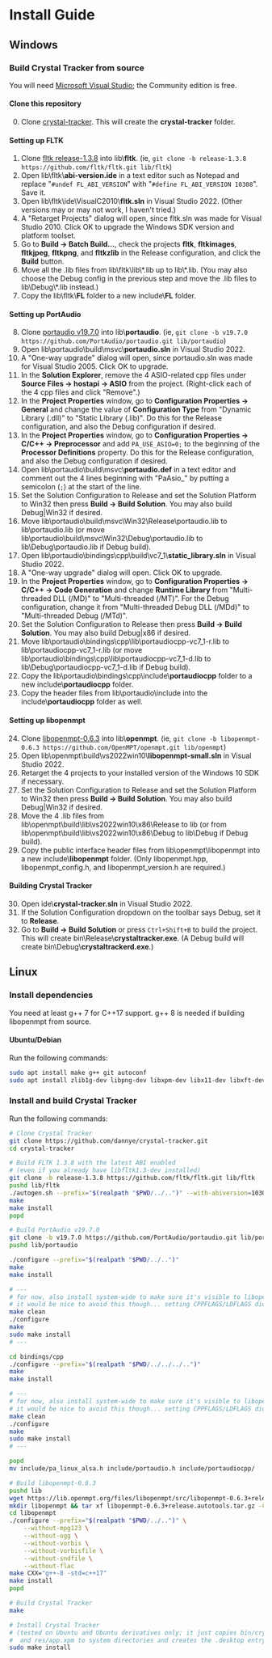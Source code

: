 # Install Guide

## Windows

### Build Crystal Tracker from source

You will need [Microsoft Visual Studio](https://visualstudio.microsoft.com/vs/); the Community edition is free.

#### Clone this repository

0. Clone [crystal-tracker](https://github.com/dannye/crystal-tracker). This will create the **crystal-tracker** folder.

#### Setting up FLTK

1. Clone [fltk release-1.3.8](https://github.com/fltk/fltk/tree/release-1.3.8) into lib\\**fltk**. (ie, `git clone -b release-1.3.8 https://github.com/fltk/fltk.git lib/fltk`)
2. Open lib\fltk\\**abi-version.ide** in a text editor such as Notepad and replace "`#undef FL_ABI_VERSION`" with "`#define FL_ABI_VERSION 10308`". Save it.
3. Open lib\fltk\ide\VisualC2010\\**fltk.sln** in Visual Studio 2022. (Other versions may or may not work, I haven't tried.)
4. A "Retarget Projects" dialog will open, since fltk.sln was made for Visual Studio 2010. Click OK to upgrade the Windows SDK version and platform toolset.
5. Go to **Build → Batch Build…**, check the projects **fltk**, **fltkimages**, **fltkjpeg**, **fltkpng**, and **fltkzlib** in the Release configuration, and click the **Build** button.
6. Move all the .lib files from lib\fltk\lib\\\*.lib up to lib\\\*.lib. (You may also choose the Debug config in the previous step and move the .lib files to lib\Debug\\\*.lib instead.)
7. Copy the lib\fltk\\**FL** folder to a new include\\**FL** folder.

#### Setting up PortAudio

8. Clone [portaudio v19.7.0](https://github.com/PortAudio/portaudio/tree/v19.7.0) into lib\\**portaudio**. (ie, `git clone -b v19.7.0 https://github.com/PortAudio/portaudio.git lib/portaudio`)
9. Open lib\portaudio\build\msvc\\**portaudio.sln** in Visual Studio 2022.
10. A "One-way upgrade" dialog will open, since portaudio.sln was made for Visual Studio 2005. Click OK to upgrade.
11. In the **Solution Explorer**, remove the 4 ASIO-related cpp files under **Source Files → hostapi → ASIO** from the project. (Right-click each of the 4 cpp files and click "Remove".)
12. In the **Project Properties** window, go to **Configuration Properties → General** and change the value of **Configuration Type** from "Dynamic Library (.dll)" to "Static Library (.lib)". Do this for the Release configuration, and also the Debug configuration if desired.
13. In the **Project Properties** window, go to **Configuration Properties → C/C++ → Preprocessor** and add `PA_USE_ASIO=0;` to the beginning of the **Processor Definitions** property. Do this for the Release configuration, and also the Debug configuration if desired.
14. Open lib\portaudio\build\msvc\\**portaudio.def** in a text editor and comment out the 4 lines beginning with "PaAsio_" by putting a semicolon (`;`) at the start of the line.
15. Set the Solution Configuration to Release and set the Solution Platform to Win32 then press **Build → Build Solution**. You may also build Debug|Win32 if desired.
16. Move lib\portaudio\build\msvc\Win32\Release\portaudio.lib to lib\portaudio.lib (or move lib\portaudio\build\msvc\Win32\Debug\portaudio.lib to lib\Debug\portaudio.lib if Debug build).
17. Open lib\portaudio\bindings\cpp\build\vc7_1\\**static_library.sln** in Visual Studio 2022.
18. A "One-way upgrade" dialog will open. Click OK to upgrade.
19. In the **Project Properties** window, go to **Configuration Properties → C/C++ → Code Generation** and change **Runtime Library** from "Multi-threaded DLL (/MD)" to "Multi-threaded (/MT)". For the Debug configuration, change it from "Multi-threaded Debug DLL (/MDd)" to "Multi-threaded Debug (/MTd)".
20. Set the Solution Configuration to Release then press **Build → Build Solution**. You may also build Debug|x86 if desired.
21. Move lib\portaudio\bindings\cpp\lib\portaudiocpp-vc7_1-r.lib to lib\portaudiocpp-vc7_1-r.lib (or move lib\portaudio\bindings\cpp\lib\portaudiocpp-vc7_1-d.lib to lib\Debug\portaudiocpp-vc7_1-d.lib if Debug build).
22. Copy the lib\portaudio\bindings\cpp\include\\**portaudiocpp** folder to a new include\\**portaudiocpp** folder.
23. Copy the header files from lib\portaudio\include into the include\\**portaudiocpp** folder as well.

#### Setting up libopenmpt

24. Clone [libopenmpt-0.6.3](https://github.com/OpenMPT/openmpt/tree/libopenmpt-0.6.3) into lib\\**openmpt**. (ie, `git clone -b libopenmpt-0.6.3 https://github.com/OpenMPT/openmpt.git lib/openmpt`)
25. Open lib\openmpt\build\vs2022win10\\**libopenmpt-small.sln** in Visual Studio 2022.
26. Retarget the 4 projects to your installed version of the Windows 10 SDK if necessary.
27. Set the Solution Configuration to Release and set the Solution Platform to Win32 then press **Build → Build Solution**. You may also build Debug|Win32 if desired.
28. Move the 4 .lib files from lib\openmpt\build\lib\vs2022win10\x86\Release to lib (or from lib\openmpt\build\lib\vs2022win10\x86\Debug to lib\Debug if Debug build).
29. Copy the public interface header files from lib\openmpt\libopenmpt into a new include\\**libopenmpt** folder. (Only libopenmpt.hpp, libopenmpt_config.h, and libopenmpt_version.h are required.)

#### Building Crystal Tracker

30. Open ide\\**crystal-tracker.sln** in Visual Studio 2022.
31. If the Solution Configuration dropdown on the toolbar says Debug, set it to **Release**.
32. Go to **Build → Build Solution** or press `Ctrl+Shift+B` to build the project. This will create bin\Release\\**crystaltracker.exe**. (A Debug build will create bin\Debug\\**crystaltrackerd.exe**.)


## Linux

### Install dependencies

You need at least g++ 7 for C++17 support.
g++ 8 is needed if building libopenmpt from source.

#### Ubuntu/Debian

Run the following commands:

```bash
sudo apt install make g++ git autoconf
sudo apt install zlib1g-dev libpng-dev libxpm-dev libx11-dev libxft-dev libxinerama-dev libfontconfig1-dev x11proto-xext-dev libxrender-dev libxfixes-dev
```

### Install and build Crystal Tracker

Run the following commands:

```bash
# Clone Crystal Tracker
git clone https://github.com/dannye/crystal-tracker.git
cd crystal-tracker

# Build FLTK 1.3.8 with the latest ABI enabled
# (even if you already have libfltk1.3-dev installed)
git clone -b release-1.3.8 https://github.com/fltk/fltk.git lib/fltk
pushd lib/fltk
./autogen.sh --prefix="$(realpath "$PWD/../..")" --with-abiversion=10308
make
make install
popd

# Build PortAudio v19.7.0
git clone -b v19.7.0 https://github.com/PortAudio/portaudio.git lib/portaudio
pushd lib/portaudio

./configure --prefix="$(realpath "$PWD/../..")"
make
make install

# ---
# for now, also install system-wide to make sure it's visible to libopenmpt in the next step
# it would be nice to avoid this though... setting CPPFLAGS/LDFLAGS did not work :(
make clean
./configure
make
sudo make install
# ---

cd bindings/cpp
./configure --prefix="$(realpath "$PWD/../../../..")"
make
make install

# ---
# for now, also install system-wide to make sure it's visible to libopenmpt in the next step
# it would be nice to avoid this though... setting CPPFLAGS/LDFLAGS did not work :(
make clean
./configure
make
sudo make install
# ---

popd
mv include/pa_linux_alsa.h include/portaudio.h include/portaudiocpp/

# Build libopenmpt-0.6.3
pushd lib
wget https://lib.openmpt.org/files/libopenmpt/src/libopenmpt-0.6.3+release.autotools.tar.gz
mkdir libopenmpt && tar xf libopenmpt-0.6.3+release.autotools.tar.gz -C libopenmpt --strip-components=1
cd libopenmpt
./configure --prefix="$(realpath "$PWD/../..")" \
	--without-mpg123 \
	--without-ogg \
	--without-vorbis \
	--without-vorbisfile \
	--without-sndfile \
	--without-flac
make CXX="g++-8 -std=c++17"
make install
popd

# Build Crystal Tracker
make

# Install Crystal Tracker
# (tested on Ubuntu and Ubuntu derivatives only; it just copies bin/crystaltracker
#  and res/app.xpm to system directories and creates the .desktop entry)
sudo make install
```
